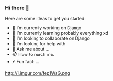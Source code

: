 ### Hi there 👋



Here are some ideas to get you started:

- 🔭 I’m currently working on Django
- 🌱 I’m currently learning probably everything xd 
- 👯 I’m looking to collaborate on Django 
- 🤔 I’m looking for help with 
- 💬 Ask me about ...
- 📫 How to reach me: 
- ⚡ Fun fact: ...


http://i.imgur.com/fep1WsG.png
